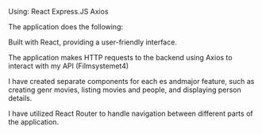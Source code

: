 Using: React Express.JS Axios

The application does the following:

Built with React, providing a user-friendly interface.

The application makes HTTP requests to the backend using Axios to interact with my API (Filmsystemet4)

I have created separate components for each es andmajor feature, such as creating genr movies, listing movies and people, and displaying person details.

I have utilized React Router to handle navigation between different parts of the application.